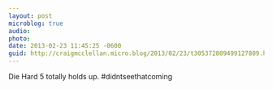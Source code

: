 ```yaml
---
layout: post
microblog: true
audio: 
photo: 
date: 2013-02-23 11:45:25 -0600
guid: http://craigmcclellan.micro.blog/2013/02/23/t305372809499127809.html
---
```

Die Hard 5 totally holds up. #didntseethatcoming
